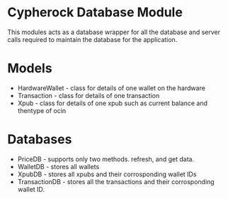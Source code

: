 # Cypherock Database Module

This modules acts as a database wrapper for all the database and server calls required to maintain the database for the application. 



# Models 

  - HardwareWallet - class for details of one wallet on the hardware
  - Transaction - class for details of one transaction
  - Xpub - class for details of one xpub such as current balance and thentype of ocin

# Databases 

  - PriceDB - supports only two methods. refresh, and get data. 
  - WalletDB - stores all wallets 
  - XpubDB - stores all xpubs and their corrosponding wallet IDs
  - TransactionDB - stores all the transactions and their corrosponding wallet ID. 